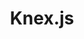 ---
codehost: https://github.com/tgriesser/knex
logohandle: knexjs
sort: knexjs
title: Knex.js
twitter: https://x.com/tgriesser
website: http://knexjs.org/
---